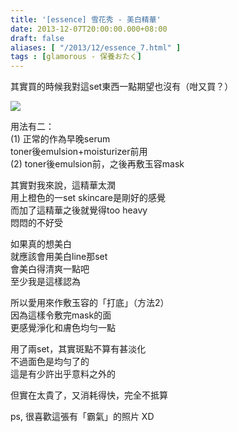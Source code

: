 ```yaml
---
title: '[essence] 雪花秀 - 美白精華'
date: 2013-12-07T20:00:00.000+08:00
draft: false
aliases: [ "/2013/12/essence_7.html" ]
tags : [glamorous - 保養おたく]
---
```


其實買的時候我對這set東西一點期望也沒有（咁又買？）     

![](/images/sulwhasoowhite.jpg)

用法有二：  
(1) 正常的作為早晚serum  
toner後emulsion+moisturizer前用  
(2) toner後emulsion前，之後再敷玉容mask  
  
其實對我來說，這精華太潤  
用上橙色的一set skincare是剛好的感覺   
而加了這精華之後就覺得too heavy  
悶悶的不好受   
  
如果真的想美白  
就應該會用美白line那set  
會美白得清爽一點吧  
至少我是這樣認為    
  
所以愛用來作敷玉容的「打底」（方法2）  
因為這樣令敷完mask的面  
更感覺淨化和膚色均勻一點    
  
用了兩set，其實斑點不算有甚淡化   
不過面色是均勻了的  
這是有少許出乎意料之外的    
  
但實在太貴了，又消耗得快，完全不抵算  
  
  
  
ps, 很喜歡這張有「霸氣」的照片 XD
